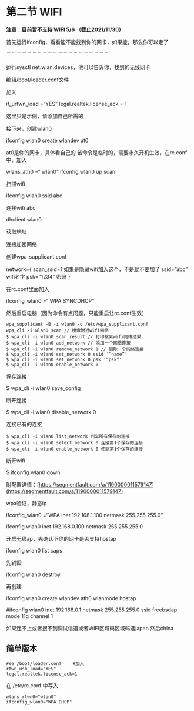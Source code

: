 # 第二节 WIFI

**注意：目前暂不支持 WIFI 5/6 （截止2021/11/30）**

首先运行ifconfig，看看能不能找到你的网卡，如果能，那么你可以走了

﹉﹉﹉﹉﹉﹉﹉﹉﹉﹉﹉﹉﹉﹉﹉﹉﹉﹉﹉﹉

运行sysctl net.wlan.devices，他可以告诉你，找到的无线网卡

编辑/boot/loader.conf文件

加入

if_urtwn_load =“YES” legal.realtek.license_ack = 1

这里只是示例，请添加自己所需的

接下来，创建wlan0

ifconfig wlan0 create wlandev at0

at0是你的网卡，具体看自己的 该命令是临时的，需要永久开机生效，在rc.conf中，加入

wlans_ath0 =“ wlan0” ifconfig wlan0 up scan

扫描wifi

ifconfig wlan0 ssid abc

连接wifi abc

dhclient wlan0

获取地址

连接加密网络

创建wpa_supplicant.conf

network={ scan_ssid=1 如果是隐藏wifi加入这个，不是就不要加了 ssid=”abc” wifi名字 psk=”1234” 密码 }

在rc.conf里面加入

ifconfig_wlan0 =“ WPA SYNCDHCP”

然后重启电脑（因为命令有点问题，只能重启让rc.conf生效）

```
wpa_supplicant -B -i wlan0 -c /etc/wpa_supplicant.conf
wpa_cli -i wlan0 scan // 搜索附近wifi网络
$ wpa_cli -i wlan0 scan_result // 打印搜索wifi网络结果
$ wpa_cli -i wlan0 add_network // 添加一个网络连接
$ wpa_cli -i wlan0 remove_network 1 // 删除一个网络连接
$ wpa_cli -i wlan0 set_network 0 ssid ‘“name”‘
$ wpa_cli -i wlan0 set_network 0 psk ‘“psk”‘
$ wpa_cli -i wlan0 enable_network 0
```

保存连接

$ wpa_cli -i wlan0 save_config

断开连接

$ wpa_cli -i wlan0 disable_network 0

连接已有的连接

```
$ wpa_cli -i wlan0 list_network 列举所有保存的连接
$ wpa_cli -i wlan0 select_network 0 连接第1个保存的连接
$ wpa_cli -i wlan0 enable_network 0 使能第1个保存的连接
```

断开wifi

$ ifconfig wlan0 down

附配置详情：[https://segmentfault.com/a/1190000011579147](https://segmentfault.com/a/1190000011579147)

wpa验证，静态ip

ifconfig_wlan0 =“WPA inet 192.168.1.100 netmask 255.255.255.0”

ifconfig wlan0 inet 192.168.0.100 netmask 255.255.255.0

开启无线ap，先确认下你的网卡是否支持hostap

ifconfig wlan0 list caps

先销毁

ifconfig wlan0 destroy

再创建

ifconfig wlan0 create wlandev ath0 wlanmode hostap

#ifconfig wlan0 inet 192.168.0.1 netmask 255.255.255.0 ssid freebsdap mode 11g channel 1

如果连不上或者搜不到调试信道或者WIFI区域码区域码选japan 然后china

## 简单版本

```
#ee /boot/loader.conf 　　#加入
rtwn_usb_load="YES"
legal.realtek.license_ack=1
```

在 /etc/rc.conf 中写入

```
wlans_rtwn0="wlan0"
ifconfig_wlan0="WPA DHCP"
```

